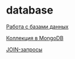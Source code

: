 # **database**

[Работа с базами данных](https://docs.google.com/spreadsheets/d/15beEU2U7gK2Y8khid-QlUNAi63gjvtBRfUM8mbzUuHI/edit?usp=sharing)

[Коллекция в MongoDB](https://docs.google.com/spreadsheets/d/1lrPzBvghbzrwvmSa5ytsReZlckPO5_OUHveVoPy-19c/edit?usp=sharing)

[JOIN-запросы](https://docs.google.com/spreadsheets/d/1AAt7IDdNXAoAddsKEYs_WiDGHo_1VfufjMgZIjxmErU/edit?usp=sharing)
